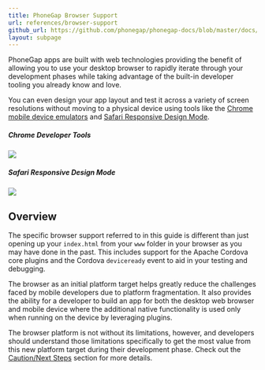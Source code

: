 ```yaml
---
title: PhoneGap Browser Support
url: references/browser-support
github_url: https://github.com/phonegap/phonegap-docs/blob/master/docs/3-references/browser-support/0-index.html.md
layout: subpage
---
```


PhoneGap apps are built with web technologies providing the benefit of allowing you to use your desktop browser
to rapidly iterate through your development phases while taking advantage of the built-in developer tooling you already 
know and love. 

You can even design your app layout and test it across a variety of screen resolutions without moving to a physical device using tools like
the [Chrome mobile device emulators](https://developers.google.com/web/tools/chrome-devtools/iterate/device-mode/) and [Safari Responsive
Design Mode](https://developer.apple.com/safari/tools/). 

##### Chrome Developer Tools
![](/images/browser-support/chrome-debug-deviceready.png)

##### Safari Responsive Design Mode
![](/images/browser-support/safari-responsive2.png)

## Overview
The specific browser support referred to in this guide is different than just opening up your `index.html` from your `www` folder in
your browser as you may have done in the past. This includes support for the Apache Cordova core plugins and the Cordova `deviceready` event to aid
 in your testing and debugging. 

The browser as an initial platform target helps greatly reduce the challenges faced by mobile developers due 
to platform fragmentation. It also provides the ability for a developer to build an app for both the
desktop web browser and mobile device where the additional native functionality is used only when running on the device by leveraging plugins. 
 
 The browser platform is not without its limitations, however, and developers should understand those limitations specifically
 to get the most value from this new platform target during their development phase. Check out the 
 [Caution/Next Steps](/references/browser-support/caution-next-steps) section for more details. 
